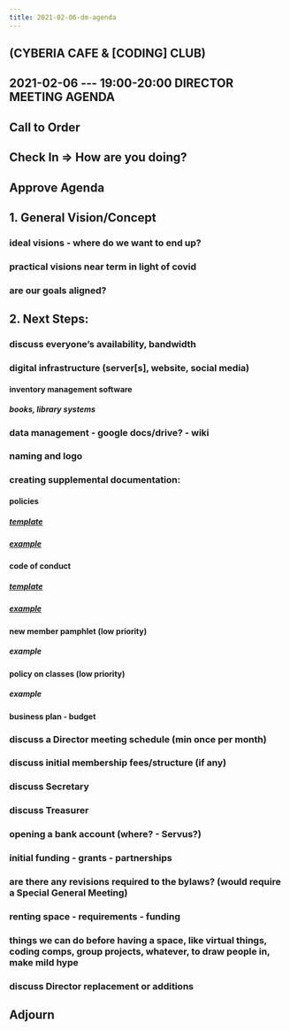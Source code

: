 ```yaml
---
title: 2021-02-06-dm-agenda
---
```


## (CYBERIA CAFE & [CODING] CLUB)
2021-02-06 --- 19:00-20:00
DIRECTOR MEETING
AGENDA
----------
## Call to Order
## Check In => How are you doing?
## Approve Agenda
## 1. General Vision/Concept
### ideal visions - where do we want to end up?
### practical visions near term in light of covid
### are our goals aligned?
## 2. Next Steps:
### discuss everyone’s availability, bandwidth
### digital infrastructure (server[s], website, social media)
#### inventory management software
##### books, library systems
### data management - google docs/drive? - wiki
### naming and logo
### creating supplemental documentation:
#### policies
##### [template](https://docs.google.com/document/d/1AfWPBVYEkmFEIUNGHcWGiAWRsRlQTM4D2T6XyBLO9ss/edit?usp=sharing)
##### [example](https://docum.ents.ca./GeneralPolicies-October2018.pdf)
#### code of conduct
##### [template](https://docs.google.com/document/d/1kGwts6JsH_4ObXs3Kgeyum66BW12EcXqibDFv2OnKIk/edit?usp=sharing)
##### [example](https://docum.ents.ca./CodeOfConduct.pdf)
#### new member pamphlet (low priority)
##### example
#### policy on classes (low priority)
##### example
#### business plan - budget
### discuss a Director meeting schedule (min once per month)
### discuss initial membership fees/structure (if any)
### discuss Secretary
### discuss Treasurer
### opening a bank account (where? - Servus?)
### initial funding - grants - partnerships
### are there any revisions required to the bylaws? (would require a Special General Meeting)
### renting space - requirements - funding
### things we can do before having a space, like virtual things, coding comps, group  projects, whatever, to draw people in, make mild hype
### discuss Director replacement or additions
## Adjourn
